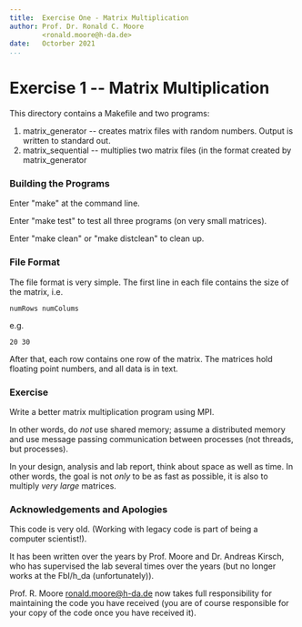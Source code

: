 ```yaml
---
title:  Exercise One - Matrix Multiplication
author: Prof. Dr. Ronald C. Moore 
        <ronald.moore@h-da.de>
date:   Octorber 2021
...
```


Exercise 1 -- Matrix Multiplication
===================================

This directory contains a Makefile and two programs:
1. matrix_generator -- creates matrix files with random numbers. Output is written to standard out.
1. matrix_sequential -- multiplies two matrix files (in the format created by matrix_generator


### Building the Programs

Enter "make" at the command line.

Enter "make test" to test all three programs (on very small matrices).

Enter "make clean" or "make distclean" to clean up.

### File Format


The file format is very simple.
The first line in each file contains the size of the matrix, i.e.

    numRows numColums

e.g.

    20 30

After that, each row contains one row of the matrix. The matrices hold floating point numbers, and all data is in text.

### Exercise

Write a better matrix multiplication program using MPI.

In other words, do *not* use shared memory; assume a distributed memory
and use message passing communication between processes (not threads, but processes).

In your design, analysis and lab report, think about space as well as time.
In other words, the goal is not *only* to be as fast as possible,
it is also to multiply *very large* matrices.

### Acknowledgements and Apologies

This code is very old.
(Working with legacy code is part of being a computer scientist!).

It has been written over the years by Prof. Moore and Dr. Andreas Kirsch,
who has supervised the lab several times over the years (but no longer
works at the FbI/h_da (unfortunately)).

Prof. R. Moore <ronald.moore@h-da.de> now takes full responsibility for
maintaining the code you have received
(you are of course responsible for your copy of the code once you have received it).
